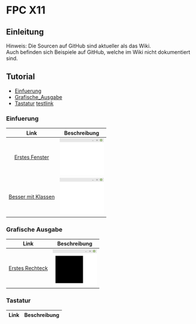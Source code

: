 # FPC X11
## Einleitung
Hinweis: Die Sourcen auf GitHub sind aktueller als das Wiki.<br>
Auch befinden sich Beispiele auf GitHub, welche im Wiki nicht dokumentiert sind.<br>
## Tutorial
* [Einfuerung](#einfuerung)
* [Grafische_Ausgabe](#grafische-ausgabe)
* [Tastatur](#tastatur)
 [testlink](#radiobutton)
### Einfuerung
| Link | Beschreibung
| :---: | ---
| [Erstes Fenster](01_-_Einfuerung/10_-_Erstes_Fenster/readme.md) | <img src="01_-_Einfuerung/10_-_Erstes_Fenster/image.png" height="100px">
| [Besser mit Klassen](01_-_Einfuerung/20_-_Besser_mit_Klassen/readme.md) | <img src="01_-_Einfuerung/20_-_Besser_mit_Klassen/image.png" height="100px">
### Grafische Ausgabe
| Link | Beschreibung
| :---: | ---
| [Erstes Rechteck](02_-_Grafische_Ausgabe/10_-_Erstes_Rechteck/readme.md) | <img src="02_-_Grafische_Ausgabe/10_-_Erstes_Rechteck/image.png" height="100px">
### Tastatur
| Link | Beschreibung
| :---: | ---
